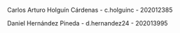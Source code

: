 Carlos Arturo Holguín Cárdenas - c.holguinc - 202012385

Daniel Hernández Pineda - d.hernandez24 - 202013995